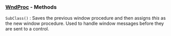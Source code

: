 ### [WndProc](<../WndProc.md>) - Methods
`SubClass()`
: Saves the previous window procedure and then assigns *this* as the new window procedure. Used to handle window messages before they are sent to a control.